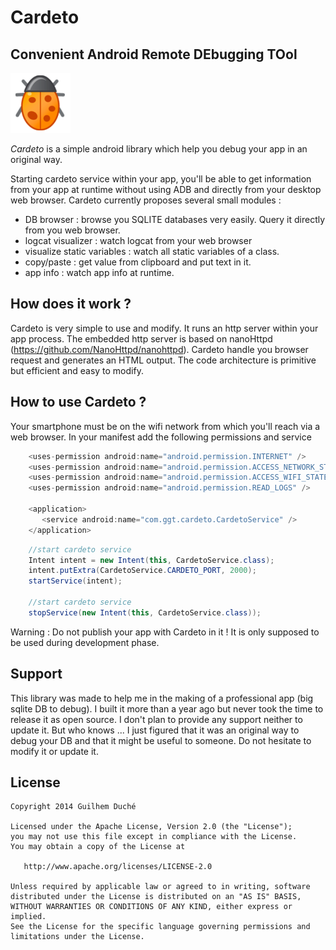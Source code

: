 Cardeto
============
## Convenient Android Remote DEbugging TOol

![Logo](logo/logo.png)

*Cardeto* is a simple android library which help you debug your app in an original way.

Starting cardeto service within your app, you'll be able to get information from your app at runtime without using ADB and directly from your desktop web browser.
Cardeto currently proposes several small modules :
- DB browser : browse you SQLITE databases very easily. Query it directly from you web browser.
- logcat visualizer : watch logcat from your web browser
- visualize static variables : watch all static variables of a class.
- copy/paste : get value from clipboard and put text in it.
- app info : watch app info at runtime.

## How does it work ?
Cardeto is very simple to use and modify. It runs an http server within your app process.
The embedded http server is based on nanoHttpd (https://github.com/NanoHttpd/nanohttpd).
Cardeto handle you browser request and generates an HTML output.
The code architecture is primitive but efficient and easy to modify.

## How to use Cardeto ?

Your smartphone must be on the wifi network from which you'll reach via a web browser.
In your manifest add the following permissions and service

```java
    <uses-permission android:name="android.permission.INTERNET" />
    <uses-permission android:name="android.permission.ACCESS_NETWORK_STATE" />
    <uses-permission android:name="android.permission.ACCESS_WIFI_STATE" />
    <uses-permission android:name="android.permission.READ_LOGS" />

    <application>
       <service android:name="com.ggt.cardeto.CardetoService" />
    </application>
```


```java
    //start cardeto service
    Intent intent = new Intent(this, CardetoService.class);
    intent.putExtra(CardetoService.CARDETO_PORT, 2000);
    startService(intent);

    //start cardeto service
    stopService(new Intent(this, CardetoService.class));
```

Warning : Do not publish your app with Cardeto in it !
It is only supposed to be used during development phase.

## Support
This library was made to help me in the making of a professional app (big sqlite DB to debug).
I built it more than a year ago but never took the time to release it as open source.
I don't  plan to provide any support neither to update it. But who knows ...
I just figured that it was an original way to debug your DB and that it might be useful to someone.
Do not hesitate to modify it or update it.

License
-------

    Copyright 2014 Guilhem Duché

    Licensed under the Apache License, Version 2.0 (the "License");
    you may not use this file except in compliance with the License.
    You may obtain a copy of the License at

       http://www.apache.org/licenses/LICENSE-2.0

    Unless required by applicable law or agreed to in writing, software
    distributed under the License is distributed on an "AS IS" BASIS,
    WITHOUT WARRANTIES OR CONDITIONS OF ANY KIND, either express or implied.
    See the License for the specific language governing permissions and
    limitations under the License.



 [1]: https://github.com/guiguito
 [2]: https://github.com/NanoHttpd/nanohttpd